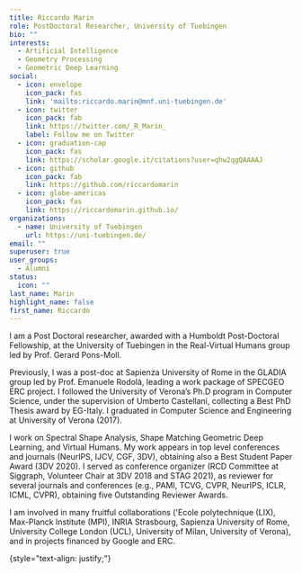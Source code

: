 ```yaml
---
title: Riccardo Marin
role: PostDoctoral Researcher, University of Tuebingen
bio: ""
interests:
  - Artificial Intelligence
  - Geometry Processing
  - Geometric Deep Learning
social:
  - icon: envelope
    icon_pack: fas
    link: 'mailto:riccardo.marin@mnf.uni-tuebingen.de'
  - icon: twitter
    icon_pack: fab
    link: https://twitter.com/_R_Marin_
    label: Follow me on Twitter
  - icon: graduation-cap
    icon_pack: fas
    link: https://scholar.google.it/citations?user=qhw2qgQAAAAJ
  - icon: github
    icon_pack: fab
    link: https://github.com/riccardomarin
  - icon: globe-americas
    icon_pack: fas
    link: https://riccardomarin.github.io/
organizations:
  - name: University of Tuebingen
    url: https://uni-tuebingen.de/
email: ""
superuser: true
user_groups:
  - Alumni
status:
  icon: ""
last_name: Marin
highlight_name: false
first_name: Riccardo
---
```

I am a Post Doctoral researcher, awarded with a Humboldt Post-Doctoral Fellowship, at the University of Tuebingen in the Real-Virtual Humans group led by Prof. Gerard Pons-Moll.

Previously, I was a post-doc at Sapienza University of Rome in the GLADIA group led by Prof. Emanuele Rodolà, leading a work package of SPECGEO ERC project. I followed the University of Verona’s Ph.D program in Computer Science, under the supervision of Umberto Castellani, collecting a Best PhD Thesis award by EG-Italy. I graduated in Computer Science and Engineering at University of Verona (2017).

I work on Spectral Shape Analysis, Shape Matching Geometric Deep Learning, and Virtual Humans. My work appears in top level conferences and journals (NeurIPS, IJCV, CGF, 3DV), obtaining also a Best Student Paper Award (3DV 2020). I served as conference organizer (RCD Committee at Siggraph, Volunteer Chair at 3DV 2018 and STAG 2021), as reviewer for several journals and conferences (e.g., PAMI, TCVG, CVPR, NeurIPS, ICLR, ICML, CVPR), obtaining five Outstanding Reviewer Awards.

I am involved in many fruitful collaborations ('Ecole polytechnique (LIX), Max-Planck Institute (MPI), INRIA Strasbourg, Sapienza University of Rome, University College London (UCL), University of Milan, University of Verona), and in projects financed by Google and ERC.

{style="text-align: justify;"}
